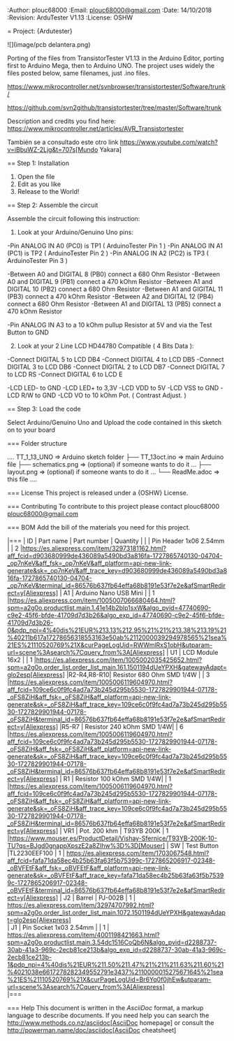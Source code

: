 :Author: plouc68000
:Email: plouc68000@gmail.com
:Date: 14/10/2018
:Revision: ArduTester V1.13
:License: OSHW

= Project: {Ardutester}




![](image/pcb delantera.png)




Porting of the files from TransistorTester V1.13 in the Arduino Editor, 
porting first to Arduino Mega, then to Arduino UNO.
The project uses widely the files posted below, same filenames, just .ino files.

https://www.mikrocontroller.net/svnbrowser/transistortester/Software/trunk/

https://github.com/svn2github/transistortester/tree/master/Software/trunk

Description and credits you find here:
https://www.mikrocontroller.net/articles/AVR_Transistortester

También se a consultado este otro link https://www.youtube.com/watch?v=iBbuWZ-2Ljg&t=707s[Mundo Yakara]

== Step 1: Installation

1. Open the file
2. Edit as you like
3. Release to the World!

== Step 2: Assemble the circuit

Assemble the circuit following this instruction:

1. Look at your Arduino/Genuino Uno pins:

-Pin ANALOG IN A0 (PC0) is TP1 ( ArduinoTester Pin 1 )
-Pin ANALOG IN A1 (PC1) is TP2 ( ArduinoTester Pin 2 ) 
-Pin ANALOG IN A2 (PC2) is TP3 ( ArduinoTester Pin 3 )

-Between A0 and DIGITAL 8 (PB0)  connect a 680 Ohm  Resistor
-Between A0 and DIGITAL 9 (PB1)  connect a 470 kOhm Resistor
-Between A1 and DIGITAL 10 (PB2) connect a 680 Ohm  Resistor
-Between A1 and GIGITAL 11 (PB3) connect a 470 kOhm Resistor
-Between A2 and DIGITAL 12 (PB4) connect a 680 Ohm  Resistor
-Between A1 and DIGITAL 13 (PB5) connect a 470 kOhm Resistor

-Pin ANALOG IN A3 to a 10 kOhm pullup Resistor at 5V and via the Test Button to GND


2. Look at your 2 Line LCD HD44780 Compatible ( 4 Bits Data ):

-Connect DIGITAL 5  to LCD DB4
-Connect DIGITAL 4  to LCD DB5
-Connect DIGITAL 3  to LCD DB6
-Connect DIGITAL 2  to LCD DB7
-Connect DIGITAL 7  to LCD RS
-Connect DIGITAL 6  to LCD E

-LCD LED- to GND
-LCD LED+ to 3,3V
-LCD VDD  to 5V
-LCD VSS  to GND
-LCD R/W  to GND
-LCD VO   to 10 kOhm Pot. ( Contrast Adjust. )

== Step 3: Load the code

Select Arduino/Genuino Uno and
Upload the code contained in this sketch on to your board

=== Folder structure

....
 TT_1_13_UNO             => Arduino sketch folder
  ├── TT_13oct.ino       => main Arduino file
  ├── schematics.png     => (optional) if someone wants to do it ...
  ├── layout.png         => (optional) if someone wants to do it ...
  └── ReadMe.adoc        => this file
....

=== License
This project is released under a {OSHW} License.

=== Contributing
To contribute to this project please contact plouc68000 <plouc68000@gmail.com>

=== BOM
Add the bill of the materials you need for this project.

|===
|  ID        |  Part name                | Part number | Quantity |
|            | Pin Header 1x06 2.54mm    |             | 2        |https://es.aliexpress.com/item/32973181162.html?aff_fcid=d903680999de436089a5490bd3a816fa-1727865740130-04704-_op7nKeV&aff_fsk=_op7nKeV&aff_platform=api-new-link-generate&sk=_op7nKeV&aff_trace_key=d903680999de436089a5490bd3a816fa-1727865740130-04704-_op7nKeV&terminal_id=86576b637fb64effa68b8191e53f7e2e&afSmartRedirect=y[Aliexpress]
|  A1        | Arduino Nano USB Mini     |             | 1        |https://es.aliexpress.com/item/1005007066680464.html?spm=a2g0o.productlist.main.1.41e14b2blp1sxW&algo_pvid=47740690-c9e2-45f6-bfde-41709d7d3b26&algo_exp_id=47740690-c9e2-45f6-bfde-41709d7d3b26-0&pdp_npi=4%40dis%21EUR%213.13%212.95%21%21%213.38%213.19%21%40211b617a17278656318553163e50ab%2112000039294978565%21sea%21ES%21110520769%21X&curPageLogUid=RWWmlRxS1obH&utparam-url=scene%3Asearch%7Cquery_from%3A[Aliexpress]
|  U1        | LCD Module 16x2           |             | 1        |https://es.aliexpress.com/item/1005002035425652.html?spm=a2g0o.order_list.order_list_main.161.1501194dUeYPXH&gatewayAdapt=glo2esp[Aliexpress]
|R2-R4,R8-R10| Resistor 680 Ohm SMD 1/4W |             | 3        |https://es.aliexpress.com/item/1005006119604970.html?aff_fcid=109ce6c0f9fc4ad7a73b245d295b5530-1727829901944-07178-_oFS8ZiH&aff_fsk=_oFS8ZiH&aff_platform=api-new-link-generate&sk=_oFS8ZiH&aff_trace_key=109ce6c0f9fc4ad7a73b245d295b5530-1727829901944-07178-_oFS8ZiH&terminal_id=86576b637fb64effa68b8191e53f7e2e&afSmartRedirect=y[Aliexpress]
|R5-R7       | Resistor 240 kOhm SMD 1/4W|             | 6        |https://es.aliexpress.com/item/1005006119604970.html?aff_fcid=109ce6c0f9fc4ad7a73b245d295b5530-1727829901944-07178-_oFS8ZiH&aff_fsk=_oFS8ZiH&aff_platform=api-new-link-generate&sk=_oFS8ZiH&aff_trace_key=109ce6c0f9fc4ad7a73b245d295b5530-1727829901944-07178-_oFS8ZiH&terminal_id=86576b637fb64effa68b8191e53f7e2e&afSmartRedirect=y[Aliexpress]
|  R1        | Resistor 100 kOhm SMD 1/4W|             | 1        |https://es.aliexpress.com/item/1005006119604970.html?aff_fcid=109ce6c0f9fc4ad7a73b245d295b5530-1727829901944-07178-_oFS8ZiH&aff_fsk=_oFS8ZiH&aff_platform=api-new-link-generate&sk=_oFS8ZiH&aff_trace_key=109ce6c0f9fc4ad7a73b245d295b5530-1727829901944-07178-_oFS8ZiH&terminal_id=86576b637fb64effa68b8191e53f7e2e&afSmartRedirect=y[Aliexpress]
|  VR1       | Pot. 200 khm              | T93YB 200K  | 1        |https://www.mouser.es/ProductDetail/Vishay-Sfernice/T93YB-200K-10-TU?qs=BJgd0gnappXpszE2a8ZIhw%3D%3D[Mouser] 
|  SW        | Test Button               |TL2230EEF100 | 1        | https://es.aliexpress.com/item/1703067548.html?aff_fcid=fafa71da58ec4b25b63fa63f5b75399c-1727865206917-02348-_oBVFEtF&aff_fsk=_oBVFEtF&aff_platform=api-new-link-generate&sk=_oBVFEtF&aff_trace_key=fafa71da58ec4b25b63fa63f5b75399c-1727865206917-02348-_oBVFEtF&terminal_id=86576b637fb64effa68b8191e53f7e2e&afSmartRedirect=y[Aliexpress]
|  J2        | Barrel                    |   PJ-002B   | 1        |     https://es.aliexpress.com/item/32974707992.html?spm=a2g0o.order_list.order_list_main.1072.1501194dUeYPXH&gatewayAdapt=glo2esp[Aliexpress]     
|  J1        | Pin Socket 1x03 2.54mm    |             | 1        | https://es.aliexpress.com/item/4001198421663.html?spm=a2g0o.productlist.main.3.54dc1516CoQb6N&algo_pvid=d2288737-30ab-41a3-969c-2ecb81ce213b&algo_exp_id=d2288737-30ab-41a3-969c-2ecb81ce213b-1&pdp_npi=4%40dis%21EUR%211.50%211.47%21%21%211.63%211.60%21%4021038e6617278282349552791e3437%2110000015275671645%21sea%21ES%21110520769%21X&curPageLogUid=Br6Yq0f0jhEw&utparam-url=scene%3Asearch%7Cquery_from%3A[Aliexpress]        
|===


=== Help
This document is written in the _AsciiDoc_ format, a markup language to describe documents. 
If you need help you can search the http://www.methods.co.nz/asciidoc[AsciiDoc homepage]
or consult the http://powerman.name/doc/asciidoc[AsciiDoc cheatsheet]
